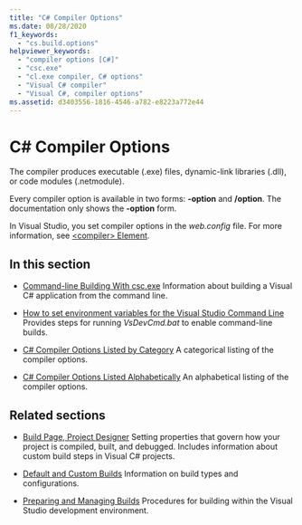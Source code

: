 ```yaml
---
title: "C# Compiler Options"
ms.date: 08/28/2020
f1_keywords: 
  - "cs.build.options"
helpviewer_keywords: 
  - "compiler options [C#]"
  - "csc.exe"
  - "cl.exe compiler, C# options"
  - "Visual C# compiler"
  - "Visual C#, compiler options"
ms.assetid: d3403556-1816-4546-a782-e8223a772e44
---
```

# C# Compiler Options

The compiler produces executable (.exe) files, dynamic-link libraries (.dll), or code modules (.netmodule).

Every compiler option is available in two forms: **-option** and **/option**. The documentation only shows the **-option** form.

In Visual Studio, you set compiler options in the *web.config* file. For more information, see [\<compiler> Element](../../../framework/configure-apps/file-schema/compiler/compiler-element.md).

## In this section

- [Command-line Building With csc.exe](command-line-building-with-csc-exe.md)
Information about building a Visual C# application from the command line.

- [How to set environment variables for the Visual Studio Command Line](how-to-set-environment-variables-for-the-visual-studio-command-line.md)
Provides steps for running *VsDevCmd.bat* to enable command-line builds.

- [C# Compiler Options Listed by Category](listed-by-category.md)
A categorical listing of the compiler options.

- [C# Compiler Options Listed Alphabetically](listed-alphabetically.md)
An alphabetical listing of the compiler options.

## Related sections

- [Build Page, Project Designer](/visualstudio/ide/reference/build-page-project-designer-csharp)
Setting properties that govern how your project is compiled, built, and debugged. Includes information about custom build steps in Visual C# projects.

- [Default and Custom Builds](/visualstudio/ide/compiling-and-building-in-visual-studio)
Information on build types and configurations.

- [Preparing and Managing Builds](/visualstudio/ide/building-and-cleaning-projects-and-solutions-in-visual-studio)
Procedures for building within the Visual Studio development environment.
